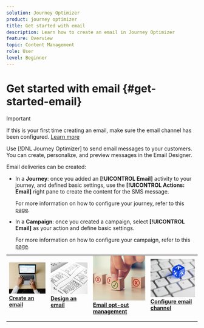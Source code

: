 ```yaml
---
solution: Journey Optimizer
product: journey optimizer
title: Get started with email
description: Learn how to create an email in Journey Optimizer
feature: Overview
topic: Content Management
role: User
level: Beginner
---
```

# Get started with email {#get-started-email}

>[!IMPORTANT]
>
>If this is your first time creating an email, make sure the email channel has been configured. [Learn more](email-settings.md)

Use [!DNL Journey Optimizer] to send email messages to your customers. You can create, personalize, and preview messages in the Email Designer.

Email deliveries can be created:

* In a **Journey**: once you added an **[!UICONTROL Email]** activity to your journey, and defined basic settings, use the **[!UICONTROL Actions: Email]** right pane to create the content for the SMS message. 

    For more information on how to configure your journey, refer to this [page](../building-journeys/journey-gs.md).

* In a **Campaign**: once you created a campaign, select **[!UICONTROL Email]** as your action and define basic settings. 

    For more information on how to configure your campaign, refer to this [page](../campaigns/create-campaign.md#configure).

<table style="table-layout:fixed"><tr style="border: 0;">
<td>
<a href="create-email.md">
<img alt="Lead" src="../assets/do-not-localize/email-create.jpeg">
</a>
<div><a href="create-email.md"><strong>Create an email</strong>
</div>
<p>
</td>
<td>
<a href="get-started-email-design.md">
<img alt="Infrequent" src="../assets/do-not-localize/email-design.jpg">
</a>
<div>
<a href="get-started-email-design.md"><strong>Design an email</strong></a>
</div>
<p></td>
<td>
<a href="email-opt-out.md">
<img alt="Validation" src="../assets/do-not-localize/email-opt-out.jpg">
</a>
<div>
<a href="email-opt-out.md"><strong>Email opt-out management</strong></a>
</div>
<p>
</td>
<td>
<a href="email-settings.md">
<img alt="Validation" src="../assets/do-not-localize/email-config.jpg">
</a>
<div>
<a href="email-settings.md"><strong>Configure email channel</strong></a>
</div>
<p>
</td>
</tr></table>

